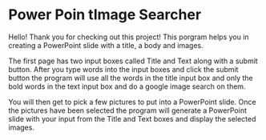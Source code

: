 # Power Poin tImage Searcher

Hello! Thank you for checking out this project! This porgram helps you in creating a PowerPoint slide with a title, a body and images.

The first page has two input boxes called Title and Text along with a submit button. After you type words into the input boxes and click the submit button the program will use all the words in the title input box and only the bold words in the text input box and do a google image search on them. 

You will then get to pick a few pictures to put into a PowerPoint slide. Once the pictures have been selected the program will generate a PowerPoint slide with your input from the Title and Text boxes and display the selected images.
